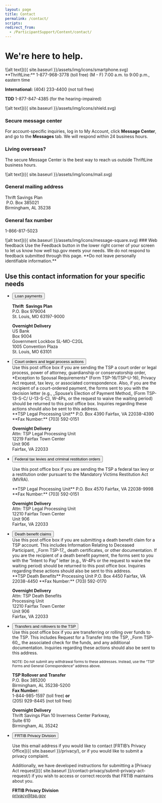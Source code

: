```yaml
---
layout: page
title: Contact
permalink: /contact/
scripts:
redirect_from:
  - /ParticipantSupport/Content/contact/
---
```

# We're here to help.

<section id="contact">
<!-- ROW 1 -->
<div class="usa-grid-full usa-layout-docs-main_content">
  <div class="usa-width-one-half" markdown="1">
![alt text]({{ site.baseurl }}/assets/img/icons/smartphone.svg)
**ThriftLine:** 1-877-968-3778 (toll free)
(M - F) 7:00 a.m. to 9:00 p.m., eastern time

**International:**
(404) 233-4400 (not toll free)

**TDD**
1-877-847-4385 (for the hearing-impaired)
  </div>
  <div class="usa-width-one-half" markdown="1">
![alt text]({{ site.baseurl }}/assets/img/icons/shield.svg)

### Secure message center
For account-specific inquiries, log in to My Account, click **Message Center**, and go to the **Messages** tab. We will respond within 24 business hours.

<div class="usa-alert usa-alert-info">
  <div class="usa-alert-body">
  <h3 class="usa-alert-heading">Living overseas?</h3>
  <p class="usa-alert-text">The secure Message Center is the best way to reach us outside ThriftLine business hours.</p>
  </div>
</div>


  </div>
</div>
<!-- ROW 2 -->
<div class="usa-grid-full usa-layout-docs-main_content">
<div class="usa-width-one-half" markdown="1">

![alt text]({{ site.baseurl }}/assets/img/icons/mail.svg)
### General mailing address
Thrift Savings Plan  
 P.O. Box 385021   
Birmingham, AL 35238

### General fax number
1-866-817-5023

</div>
  <!-- WEB COMMENTS -->
    <div class="usa-width-one-half" markdown="1">
![alt text]({{ site.baseurl }}/assets/img/icons/message-square.svg)
### Web feedback   
Use the Feedback button in the lower right corner of your screen to let us know how well tsp.gov meets your needs. We do not respond to feedback submitted through this page. **Do not leave personally identifiable information.**

</div>
    <!-- MAIL & FAX -->
</div>
<!-- ROW 3 -->
</section>

## Use this contact information for your specific needs

<ul class="usa-accordion">
  <li>
    <button class="usa-accordion-button"
      aria-expanded="false"
      aria-controls="a1">
      Loan payments
    </button>
<div id="a1" class="usa-accordion-content" markdown="1">

**Thrift Savings Plan**  
P.O. Box 979004  
St. Louis, MO 63197-9000

**Overnight Delivery**  
US Bank  
Box 9004  
Government Lockbox SL-MO-C2GL  
1005 Convention Plaza  
St. Louis, MO 63101  
</div>
</li>
<li>
    <button class="usa-accordion-button"
      aria-expanded="false"
      aria-controls="a2">
      Court orders and legal process actions
    </button>
<div id="a2" class="usa-accordion-content">
<div class="usa-grid-full">
<div class="usa-width-two-thirds" markdown="1">
Use this post office box if you are sending the TSP a court order or legal process,
power of attorney, guardianship or conservatorship order, *Exception to Spousal
Requirements* (Form TSP-16/TSP-U-16), Privacy Act request, tax levy, or associated
correspondence. Also, if you are the recipient of a court-ordered payment, the forms
sent to you with the decision letter (e.g., _Spouse’s Election of Payment Method_
(Form TSP-13-S-C/ U-13-S-C), W-4Ps, or the request to waive the waiting period)
should be returned to this post office box. Inquiries regarding these actions should
also be sent to this address.
</div>
<div class="usa-width-one-third" markdown="1">
**TSP Legal Processing Unit**  
P.O. Box 4390  
Fairfax, VA 22038-4390  
**Fax Number:**  
(703) 592-0151  

**Overnight Delivery**  
Attn: TSP Legal Processing Unit  
12219 Fairfax Town Center  
Unit 906  
Fairfax, VA 22033  
</div>
</div>

</div>
  </li><li>
    <button class="usa-accordion-button"
      aria-expanded="false"
      aria-controls="a3">
      Federal tax levies and criminal restitution orders
    </button>
<div id="a3" class="usa-accordion-content">
<div class="usa-grid-full">
<div class="usa-width-two-thirds" markdown="1">

Use this post office box if you are sending the TSP a federal tax levy or a restitution
order pursuant to the Mandatory Victims Restitution Act (MVRA).
</div>
<div class="usa-width-one-third" markdown="1">
**TSP Legal Processing Unit**  
P.O. Box 4570  
Fairfax, VA 22038-9998  
**Fax Number:**  
(703) 592-0151  

**Overnight Delivery**  
Attn: TSP Legal Processing Unit  
12210 Fairfax Town Center  
Unit 906  
Fairfax, VA 22033  
</div>
</div>




</div>
  </li><li>
    <button class="usa-accordion-button"
      aria-expanded="false"
      aria-controls="a4">
      Death benefit claims
    </button>
<div id="a4" class="usa-accordion-content">

<div class="usa-grid-full">
<div class="usa-width-two-thirds" markdown="1">
Use this post office box if you are submitting a death benefit claim for a TSP
account. This includes Information Relating to Deceased
Participant, _Form TSP-17_, death certificates, or other documentation. If you are the recipient of a
death benefit payment, the forms sent to you with the “Intent to Pay” letter (e.g.,
W-4Ps or the request to waive the waiting period) should be returned to this post
office box. Inquiries regarding these actions should also be sent to this address.
</div>
<div class="usa-width-one-third" markdown="1">
**TSP Death Benefits**  
Processing Unit  
P.O. Box 4450  
Fairfax, VA 22038-4450  
**Fax Number:**  
(703) 592-0170  

**Overnight Delivery**  
Attn: TSP Death Benefits  
Processing Unit  
12210 Fairfax Town Center  
Unit 906  
Fairfax, VA 22033  
</div>
</div>



</div>
  </li>
<li>
    <button class="usa-accordion-button"
      aria-expanded="false"
      aria-controls="a5">
      Transfers and rollovers to the TSP
    </button>
<div id="a5" class="usa-accordion-content">

<div class="usa-grid-full">
<div class="usa-width-two-thirds" markdown="1">
Use this post office box if you are transferring or rolling over funds to the TSP. This
includes Request for a Transfer Into the TSP, _Form TSP-60_, the associated
check for the funds, and any additional documentation. Inquiries regarding these
actions should also be sent to this address.

<small>NOTE: Do not submit any withdrawal forms to these addresses. Instead, use the “TSP Forms
and General Correspondence” address above.</small>

</div>
<div class="usa-width-one-third" markdown="1">

**TSP Rollover and Transfer**    
P.O. Box 385200  
Birmingham, AL 35238-5200  
**Fax Number:**  
1-844-985-1597 (toll free)
**or**  
(205) 929-8445 (not toll free)  

**Overnight Delivery**  
Thrift Savings Plan 
10 Inverness Center Parkway,  
Suite 610  
Birmingham, AL 35242  

</div>
</div>




</div>
</li>
<!-- PRIVACY CONTACT -->
<li>
    <button class="usa-accordion-button"
      aria-expanded="false"
      aria-controls="a6">
      FRTIB Privacy Division
    </button>
<div id="a6" class="usa-accordion-content">

<div class="usa-grid-full">
<div class="usa-width-two-thirds" markdown="1">

Use this email address if you would like to contact [FRTIB’s Privacy Office]({{ site.baseurl }}/privacy/), or if you would like to submit a privacy complaint.

Additionally, we have developed instructions for submitting a [Privacy Act request]({{ site.baseurl }}/contact-privacy/submit-privacy-act-request/) if you wish to access or correct records that FRTIB maintains about you.

</div>
<div class="usa-width-one-third" markdown="1">

**FRTIB Privacy Division**  
[privacy@tsp.gov](mailto:privacy@tsp.gov)

</div>
</div>
</div>
</li>
</ul>


<!-- CONTENT END -->
